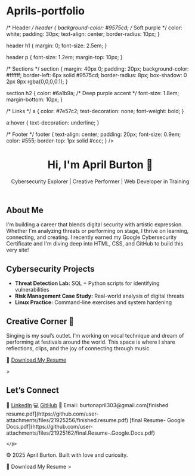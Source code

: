 # Aprils-portfolio <!DOCTYPE html>
<html lang="en">
<head>
  <meta charset="UTF-8" />
  <meta name="viewport" content="width=device-width, initial-scale=1.0" />
  <title>April Burton | Cybersecurity & Creativity</title>
  <link rel="stylesheet" href="style.css"/* Reset and base styles */
body {
  margin: 0;
  font-family: 'Segoe UI', Tahoma, Geneva, Verdana, sans-serif;
  background: linear-gradient(to right, #f3e5f5, #ede7f6); /* Light purples */
  color: #333;
  line-height: 1.6;
  padding: 20px;
}

/* Header */
header {
  background-color: #9575cd; /* Soft purple */
  color: white;
  padding: 30px;
  text-align: center;
  border-radius: 10px;
}

header h1 {
  margin: 0;
  font-size: 2.5em;
}

header p {
  font-size: 1.2em;
  margin-top: 10px;
}

/* Sections */
section {
  margin: 40px 0;
  padding: 20px;
  background-color: #ffffff;
  border-left: 6px solid #9575cd;
  border-radius: 8px;
  box-shadow: 0 2px 8px rgba(0,0,0,0.1);
}

section h2 {
  color: #6a1b9a; /* Deep purple accent */
  font-size: 1.8em;
  margin-bottom: 10px;
}

/* Links */
a {
  color: #7e57c2;
  text-decoration: none;
  font-weight: bold;
}

a:hover {
  text-decoration: underline;
}

/* Footer */
footer {
  text-align: center;
  padding: 20px;
  font-size: 0.9em;
  color: #555;
  border-top: 1px solid #ccc;
}
/>
</head>
<body>
  <header>
    <h1>Hi, I'm April Burton 👋</h1>
    <p>Cybersecurity Explorer | Creative Performer | Web Developer in Training</p>
  </header>

  <section id="about">
    <h2>About Me</h2>
    <p>
      I'm building a career that blends digital security with artistic expression. Whether I'm analyzing threats or performing on stage, I thrive on learning, connecting, and creating. I recently earned my Google Cybersecurity Certificate and I'm diving deep into HTML, CSS, and GitHub to build this very site!
    </p>
  </section>

  <section id="projects">
    <h2>Cybersecurity Projects</h2>
    <ul>
      <li><strong>Threat Detection Lab:</strong> SQL + Python scripts for identifying vulnerabilities</li>
      <li><strong>Risk Management Case Study:</strong> Real-world analysis of digital threats</li>
      <li><strong>Linux Practice:</strong> Command-line exercises and system hardening</li>
    </ul>
  </section>

  <section id="creative">
    <h2>Creative Corner 🎤</h2>
    <p>
      Singing is my soul’s outlet. I’m working on vocal technique and dream of performing at festivals around the world. This space is where I share reflections, clips, and the joy of connecting through music.
    </p>
  </section>

  <section id="contact"<p>
  📄 <a href="April_Burton_Resume.pdf" class="resume-button" download>Download My Resume</a>
</p>
>
    <h2>Let’s Connect</h2>
    <p>
      📄 <a href="https://www.linkedin.com/in/april-burton-d093311/">LinkedIn</a>  
      💻 <a href="https://github.com/aprildianna1">GitHub</a>  
      📧 Email: burtonapril303@gmail.com[finished resume.pdf](https://github.com/user-attachments/files/21925256/finished.resume.pdf)
[final Resume- Google Docs.pdf](https://github.com/user-attachments/files/21925162/final.Resume-.Google.Docs.pdf)

    </p>
  </section>

  <footer>
    <p>© 2025 April Burton. Built with love and curiosity.</p>
  </footer>
</body>
</html<a href=[finished resume.pdf](https://github.com/user-attachments/files/21925563/finished.resume.pdf)
 class="resume-button">📄 Download My Resume</a>
>
